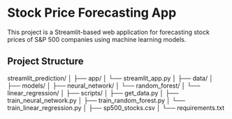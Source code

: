 # Stock Price Forecasting App

This project is a Streamlit-based web application for forecasting stock prices of S&P 500 companies using machine learning models.

## Project Structure
streamlit_prediction/
│
├── app/
│   └── streamlit_app.py
│
├── data/
│
├── models/
│   ├── neural_network/
│   └── random_forest/
│   └── linear_regression/
│
├── scripts/
│   ├── get_data.py
│   ├── train_neural_network.py
│   ├── train_random_forest.py
│   └── train_linear_regression.py
│
├── sp500_stocks.csv
│
└── requirements.txt

